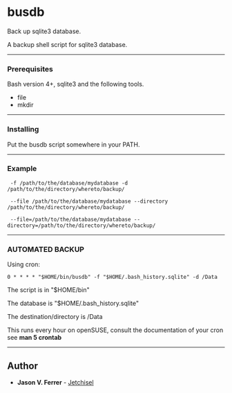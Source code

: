 # busdb

Back up sqlite3 database.

A backup shell script for sqlite3 database.

----
### Prerequisites

Bash version 4+, sqlite3 and the following tools.

* file
* mkdir

----
### Installing

Put the busdb script somewhere in your PATH.

----
### Example
```shell
 -f /path/to/the/database/mydatabase -d /path/to/the/directory/whereto/backup/
```
```shell
 --file /path/to/the/database/mydatabase --directory /path/to/the/directory/whereto/backup/
```
```shell
 --file=/path/to/the/database/mydatabase --directory=/path/to/the/directory/whereto/backup/
```

----
### AUTOMATED BACKUP
Using cron:

```cron
0 * * * * "$HOME/bin/busdb" -f "$HOME/.bash_history.sqlite" -d /Data
```

The script is in "$HOME/bin"

The database is "$HOME/.bash_history.sqlite"

The destination/directory is /Data

This runs every hour on openSUSE, consult the documentation of your cron see **man 5 crontab**

----
## Author

* **Jason V. Ferrer** - [Jetchisel](https://github.com/Jetchisel)
